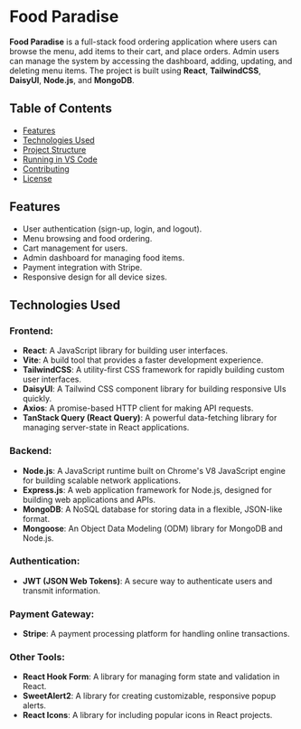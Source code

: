 # Food Paradise

**Food Paradise** is a full-stack food ordering application where users can browse the menu, add items to their cart, and place orders. Admin users can manage the system by accessing the dashboard, adding, updating, and deleting menu items. The project is built using **React**, **TailwindCSS**, **DaisyUI**, **Node.js**, and **MongoDB**.

## Table of Contents

- [Features](#features)
- [Technologies Used](#technologies-used)
- [Project Structure](#project-structure)
- [Running in VS Code](#running-in-vs-code)
- [Contributing](#contributing)
- [License](#license)

## Features

- User authentication (sign-up, login, and logout).
- Menu browsing and food ordering.
- Cart management for users.
- Admin dashboard for managing food items.
- Payment integration with Stripe.
- Responsive design for all device sizes.

## Technologies Used

### Frontend:
- **React**: A JavaScript library for building user interfaces.
- **Vite**: A build tool that provides a faster development experience.
- **TailwindCSS**: A utility-first CSS framework for rapidly building custom user interfaces.
- **DaisyUI**: A Tailwind CSS component library for building responsive UIs quickly.
- **Axios**: A promise-based HTTP client for making API requests.
- **TanStack Query (React Query)**: A powerful data-fetching library for managing server-state in React applications.

### Backend:
- **Node.js**: A JavaScript runtime built on Chrome's V8 JavaScript engine for building scalable network applications.
- **Express.js**: A web application framework for Node.js, designed for building web applications and APIs.
- **MongoDB**: A NoSQL database for storing data in a flexible, JSON-like format.
- **Mongoose**: An Object Data Modeling (ODM) library for MongoDB and Node.js.

### Authentication:
- **JWT (JSON Web Tokens)**: A secure way to authenticate users and transmit information.

### Payment Gateway:
- **Stripe**: A payment processing platform for handling online transactions.

### Other Tools:
- **React Hook Form**: A library for managing form state and validation in React.
- **SweetAlert2**: A library for creating customizable, responsive popup alerts.
- **React Icons**: A library for including popular icons in React projects.















